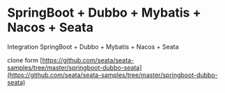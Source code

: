 # SpringBoot + Dubbo + Mybatis + Nacos + Seata

Integration SpringBoot + Dubbo + Mybatis + Nacos + Seata

clone form [https://github.com/seata/seata-samples/tree/master/springboot-dubbo-seata](https://github.com/seata/seata-samples/tree/master/springboot-dubbo-seata)